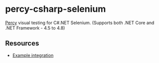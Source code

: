 # percy-csharp-selenium

[Percy](https://percy.io) visual testing for C#.NET Selenium. (Supports both .NET Core and .NET Framework - 4.5 to 4.8)

## Resources

* [Example integration](https://github.com/samirans89/example-percy-csharp-selenium)